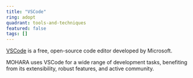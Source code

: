 ```yaml
---
title: "VSCode"
ring: adopt
quadrant: tools-and-techniques
featured: false
tags: []
---
```


[VSCode](https://code.visualstudio.com/) is a free, open-source code editor developed by Microsoft.

MOHARA uses VSCode for a wide range of development tasks, benefiting from its extensibility, robust features, and active community.
